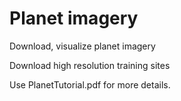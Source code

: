 # Planet imagery

Download, visualize planet imagery

Download high resolution training sites

Use PlanetTutorial.pdf for more details.
